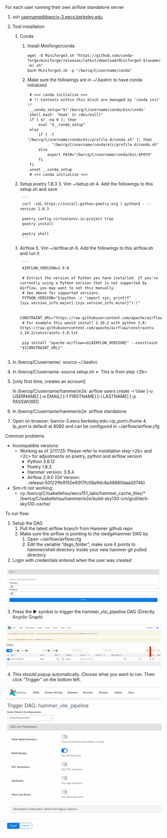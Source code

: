 For each user running their own airflow standalone server



1. ssh [username@bwrcix-3.eecs.berkeley.edu](mailto:username@bwrcix-3.eecs.berkeley.edu)
2. Tool installation
    1. Conda
        1. Install Miniforge/conda

            ```
            wget -O Miniforge3.sh "https://github.com/conda-forge/miniforge/releases/latest/download/Miniforge3-$(uname)-$(uname -m).sh"
            bash Miniforge3.sh -p "/bwrcq/C/username/conda"
            ```


        2. Make sure the followings are in ~/.bashrc to have conda initialized 

            ```
             # >>> conda initialize >>>
             # !! Contents within this block are managed by 'conda init' !!
             __conda_setup="$('/bwrcq/C/username/conda/bin/conda' 'shell.bash' 'hook' 2> /dev/null)"
             if [ $? -eq 0 ]; then
                 eval "$__conda_setup"
             else
                 if [ -f "/bwrcq/C/username/conda/etc/profile.d/conda.sh" ]; then
                     . "/bwrcq/C/username/conda/etc/profile.d/conda.sh"
                 else
                     export PATH="/bwrcq/C/username/conda/bin:$PATH"
                 fi
             fi
             unset __conda_setup
             # <<< conda initialize <<<
            ```


    2. Setup poetry 1.8.3
        3. Vim ~/setup.sh
        4. Add the followings to this setup.sh and save

            ```
            curl -sSL https://install.python-poetry.org | python3 - --version 1.8.3

            poetry config virtualenvs.in-project true
            poetry install

            poetry shell
            ```


    3. Airflow
        5. Vim ~/airflow.sh
        6. Add the followings to this airflow.sh and run it

            ```
            AIRFLOW_VERSION=2.9.0

            # Extract the version of Python you have installed. If you're currently using a Python version that is not supported by Airflow, you may want to set this manually.
            # See above for supported versions.
            PYTHON_VERSION="$(python -c 'import sys; print(f"{sys.version_info.major}.{sys.version_info.minor}")')"

            CONSTRAINT_URL="https://raw.githubusercontent.com/apache/airflow/constraints-${AIRFLOW_VERSION}/constraints-${PYTHON_VERSION}.txt"
            # For example this would install 2.10.2 with python 3.8: https://raw.githubusercontent.com/apache/airflow/constraints-2.10.2/constraints-3.8.txt

            pip install "apache-airflow==${AIRFLOW_VERSION}" --constraint "${CONSTRAINT_URL}"
            ```


3. In /bwrcq/C/username/: source ~/.bashrc
4. In /bwrcq/C/username: source setup.sh ← This is from step &lt;2b>
5. [only first time, creates an account] 

    In /bwrcq/C/username/hammer/e2e: airflow users create -r User [-u USERNAME] [-e EMAIL] [-f FIRSTNAME] [-l LASTNAME] [-p PASSWORD]

6. In /bwrcq/C/username/hammer/e2e: airflow standalone
7. Open on browser: bwrcix-3.eecs.berkeley.edu:&lt;ip_port>/home
    4. Ip_port is default at 8080 and can be configured in ~/airflow/airflow.cfg

Common problems



* Incompatible versions:
    * Working as of 2/17/25: Please refer to installation step &lt;2b> and &lt;2c> for adjustments on poetry, python and airflow version
        * Python 3.8.12
        * Poetry 1.8.3
        * Hammer version: 3.9.4
        * Airflow 2.9.0 (Git Version: .release:50f22ffe9150e93f7fc08a9dc8a48880daad374b)
* Sim-rtl not working: 
    * cp /bwrcq/C/isabellehsu/eecs151_labs/hammer_cache_files/* /bwrcq/C/isabellehsu/hammer/e2e/build-sky130-cm/gcd/tech-sky130-cache/

To run flow:



1. Setup the DAG
    1. Pull the latest airflow branch from Hammer github repo
    2. Make sure the airflow is pointing to the sledgehammer DAG by 
        1. Open ~/airflow/airflow.cfg
        2. Edit the variable “dags_folder”, make sure it points to hammer/shell directory inside your new hammer git pulled directory
2. Login with credentials entered when the user was created



![alt_text](airflow_login.png)

3. Press the ▶ symbol to trigger the hammer_vlsi_pipeline DAG (Directly Acyclic Graph) 



![drawing](airflow_DAG_Trigger.png)

4. This should popup automatically. Choose what you want to run. Then click “Trigger” on the bottom left.

    
![alt_text](airflow_trigger_parameters.png)



